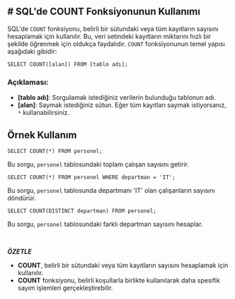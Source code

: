 ## **# SQL'de COUNT Fonksiyonunun Kullanımı**

SQL'de `COUNT` fonksiyonu, belirli bir sütundaki veya tüm kayıtların sayısını hesaplamak için kullanılır. Bu, veri setindeki kayıtların miktarını hızlı bir şekilde öğrenmek için oldukça faydalıdır. `COUNT` fonksiyonunun temel yapısı aşağıdaki gibidir:

```
SELECT COUNT([alan]) FROM [tablo adı];
```

### Açıklaması:

- **[tablo adı]**: Sorgulamak istediğiniz verilerin bulunduğu tablonun adı.
- **[alan]**: Saymak istediğiniz sütun. Eğer tüm kayıtları saymak istiyorsanız, `*` kullanabilirsiniz.

## Örnek Kullanım

```
SELECT COUNT(*) FROM personel;
```

Bu sorgu, `personel` tablosundaki toplam çalışan sayısını getirir.

```
SELECT COUNT(*) FROM personel WHERE departman = 'IT';
```

Bu sorgu, `personel` tablosunda departmanı 'IT' olan çalışanların sayısını döndürür.

```
SELECT COUNT(DISTINCT departman) FROM personel;
```

Bu sorgu, `personel` tablosundaki farklı departman sayısını hesaplar.

&nbsp;

**_ÖZETLE_**

- **COUNT**, belirli bir sütundaki veya tüm kayıtların sayısını hesaplamak için kullanılır.
- **COUNT** fonksiyonu, belirli koşullarla birlikte kullanılarak daha spesifik sayım işlemleri gerçekleştirebilir.
